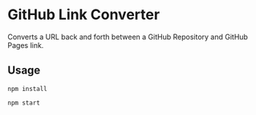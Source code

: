 # GitHub Link Converter

Converts a URL back and forth between a GitHub Repository and GitHub Pages link.

## Usage

`npm install`

`npm start`
